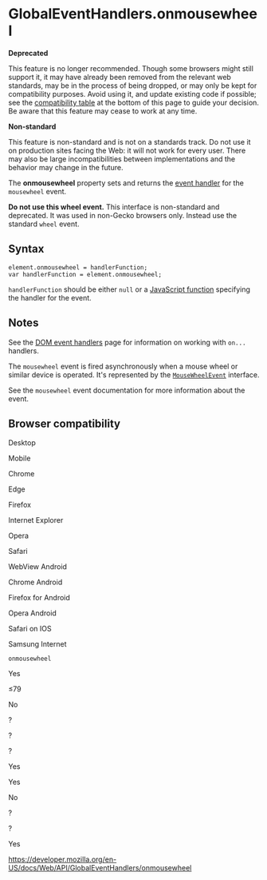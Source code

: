 # GlobalEventHandlers.onmousewheel

**Deprecated**

This feature is no longer recommended. Though some browsers might still support it, it may have already been removed from the relevant web standards, may be in the process of being dropped, or may only be kept for compatibility purposes. Avoid using it, and update existing code if possible; see the [compatibility table](#browser_compatibility) at the bottom of this page to guide your decision. Be aware that this feature may cease to work at any time.

**Non-standard**

This feature is non-standard and is not on a standards track. Do not use it on production sites facing the Web: it will not work for every user. There may also be large incompatibilities between implementations and the behavior may change in the future.

The **onmousewheel** property sets and returns the [event handler](https://developer.mozilla.org/en-US/docs/Web/Events/Event_handlers) for the `mousewheel` event.

**Do not use this wheel event.** This interface is non-standard and deprecated. It was used in non-Gecko browsers only. Instead use the standard `wheel` event.

## Syntax

    element.onmousewheel = handlerFunction;
    var handlerFunction = element.onmousewheel;

`handlerFunction` should be either `null` or a [JavaScript function](https://developer.mozilla.org/en-US/docs/Web/JavaScript/Reference/Functions) specifying the handler for the event.

## Notes

See the [DOM event handlers](https://developer.mozilla.org/en-US/docs/Web/Events/Event_handlers) page for information on working with `on...` handlers.

The `mousewheel` event is fired asynchronously when a mouse wheel or similar device is operated. It's represented by the [`MouseWheelEvent`](../mousewheelevent) interface.

See the `mousewheel` event documentation for more information about the event.

## Browser compatibility

Desktop

Mobile

Chrome

Edge

Firefox

Internet Explorer

Opera

Safari

WebView Android

Chrome Android

Firefox for Android

Opera Android

Safari on IOS

Samsung Internet

`onmousewheel`

Yes

≤79

No

?

?

?

Yes

Yes

No

?

?

Yes

<a href="https://developer.mozilla.org/en-US/docs/Web/API/GlobalEventHandlers/onmousewheel" class="_attribution-link">https://developer.mozilla.org/en-US/docs/Web/API/GlobalEventHandlers/onmousewheel</a>
